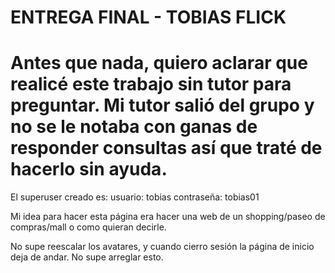# ENTREGA FINAL - TOBIAS FLICK 
 # Antes que nada, quiero aclarar que realicé este trabajo sin tutor para preguntar. Mi tutor salió del grupo y no se le notaba con ganas de responder consultas así que traté de hacerlo sin ayuda.


El superuser creado es: 
usuario: tobias
contraseña: tobias01

Mi idea para hacer esta página era hacer una web de un shopping/paseo de compras/mall o como quieran decirle. 

No supe reescalar los avatares, y cuando cierro sesión la página de inicio deja de andar. No supe arreglar esto.

